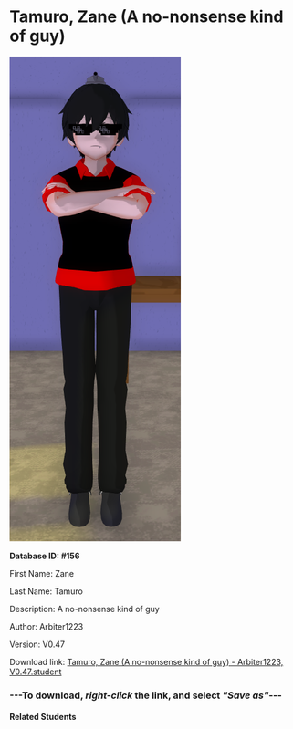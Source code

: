 # Tamuro, Zane (A no-nonsense kind of guy)

<img src="Files/Tamuro, Zane (A no-nonsense kind of guy).png" title="Tamuro, Zane (A no-nonsense kind of guy) - Arbiter1223, V0.47">

**Database ID: #156**

First Name: Zane

Last Name: Tamuro

Description: A no-nonsense kind of guy

Author: Arbiter1223

Version: V0.47

Download link: <a href="https://raw.githubusercontent.com/Arbiter1223/Daigaku-Gurashi-Custom-Students/master/Students/Files/Tamuro%2C%20Zane%20(A%20no-nonsense%20kind%20of%20guy)%20-%20Arbiter1223%2C%20V0.47.student">Tamuro, Zane (A no-nonsense kind of guy) - Arbiter1223, V0.47.student</a>

### ---**To download, _right-click_ the link, and select _"Save as"_**---

#### Related Students

